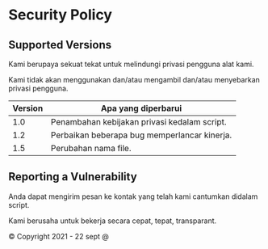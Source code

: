 # Security Policy

## Supported Versions
Kami berupaya sekuat tekat untuk
melindungi privasi pengguna alat kami.

Kami tidak akan menggunakan dan/atau 
mengambil dan/atau menyebarkan privasi pengguna. 


| Version | Apa yang diperbarui                           |
| ------- | ----------------------------------------------|
| 1.0     | Penambahan kebijakan privasi kedalam script.  |
| 1.2     | Perbaikan beberapa bug memperlancar kinerja.  |
| 1.5     | Perubahan nama file.                          |

## Reporting a Vulnerability
Anda dapat mengirim pesan ke kontak yang telah
kami cantumkan didalam script.

Kami berusaha untuk bekerja secara cepat, tepat, transparant.

© Copyright 2021 - 22 sept @

